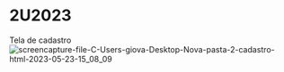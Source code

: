 # 2U2023
Tela de cadastro
![screencapture-file-C-Users-giova-Desktop-Nova-pasta-2-cadastro-html-2023-05-23-15_08_09](https://github.com/gzccl22/2U2023/assets/102630771/fb4cfd10-fc70-497d-aadb-e64b64a4881d)
